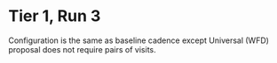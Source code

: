 # Tier 1, Run 3

Configuration is the same as baseline cadence except Universal (WFD) proposal 
does not require pairs of visits.
